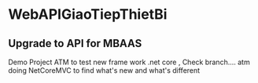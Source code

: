# WebAPIGiaoTiepThietBi
Upgrade to API for MBAAS
-------
Demo Project ATM to test new frame work .net core , Check branch.... atm doing NetCoreMVC to find what's new and what's different
